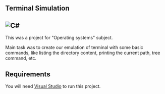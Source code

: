 Terminal Simulation
---
![C#](https://img.shields.io/badge/c%23-%23239120.svg?style=for-the-badge&logo=c-sharp&logoColor=white)
--
This was a project for "Operating systems" subject. 

Main task was to create our emulation of terminal with some basic commands, like listing the directory content, printing the current path, tree command, etc.

## Requirements
You will need [Visual Studio](https://visualstudio.microsoft.com/) to run this project.
